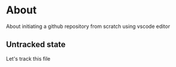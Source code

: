 # About

About initiating a github repository from scratch using vscode editor

## Untracked state

Let's track this file
